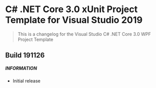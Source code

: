 ﻿# C# .NET Core 3.0 xUnit Project Template for Visual Studio 2019

> This is a changelog for the Visual Studio C# .NET Core 3.0 WPF Project Template

## Build 191126
##### INFORMATION
* Initial release